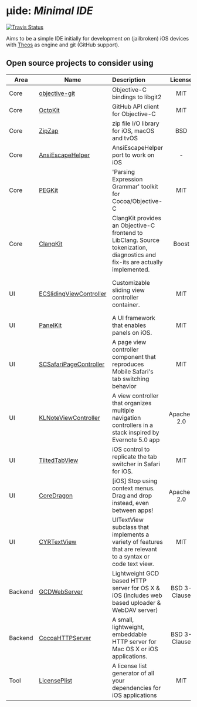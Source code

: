 # µide: *Minimal IDE*

[![Travis Status](https://travis-ci.org/uroboro/mide.svg)](https://travis-ci.org/uroboro/mide)

Aims to be a simple IDE initially for development *on* (jailbroken) iOS devices with [Theos](https://github.com/theos/theos) as engine and git (GitHub support).

## Open source projects to consider using

| Area | Name | Description | License | Packaging | Comments |
| ---- | ---- |:------------|:-------:|:---------:|:--------:|
| Core | [objective-git](https://github.com/libgit2/objective-git) | Objective-C bindings to libgit2 | MIT | Carthage | - |
| Core | [OctoKit](https://github.com/octokit/octokit.objc) | GitHub API client for Objective-C | MIT | Carthage | - |
| Core | [ZipZap](https://github.com/pixelglow/ZipZap) | zip file I/O library for iOS, macOS and tvOS | BSD | - | iOS 9.3? |
| Core | [AnsiEscapeHelper](https://github.com/ferostar/AnsiEscapeHelper) | AnsiEscapeHelper port to work on iOS | - | - | - |
| Core | [PEGKit](https://github.com/itod/pegkit) | 'Parsing Expression Grammar' toolkit for Cocoa/Objective-C | MIT | - | - |
| Core | [ClangKit](https://github.com/macmade/ClangKit) | ClangKit provides an Objective-C frontend to LibClang. Source tokenization, diagnostics and fix-its are actually implemented. | Boost | - | - |
| UI | [ECSlidingViewController](https://github.com/ECSlidingViewController/ECSlidingViewController) | Customizable sliding view controller container. | MIT | Pods/- | Version 1 for iOS 5-7 or current for iOS 7+ |
| UI | [PanelKit](https://github.com/louisdh/panelkit) | A UI framework that enables panels on iOS. | MIT | Carthage | iOS 9.0+ |
| UI | [SCSafariPageController](https://github.com/stefanceriu/SCSafariPageController) | A page view controller component that reproduces Mobile Safari's tab switching behavior | MIT | Pods | - |
| UI | [KLNoteViewController](https://github.com/KieranLafferty/KLNoteViewController) | A view controller that organizes multiple navigation controllers in a stack inspired by Evernote 5.0 app | Apache-2.0 | Pods | - |
| UI | [TiltedTabView](https://github.com/IMcD23/TiltedTabView) | iOS control to replicate the tab switcher in Safari for iOS. | MIT | Carthage | iOS 10+ |
| UI | [CoreDragon](https://github.com/nevyn/CoreDragon) | [iOS] Stop using context menus. Drag and drop instead, even between apps! | Apache-2.0 | Pods | iOS <11 |
| UI | [CYRTextView](https://github.com/illyabusigin/CYRTextView) | UITextView subclass that implements a variety of features that are relevant to a syntax or code text view. | MIT | Pods | iOS 7+ |
| Backend | [GCDWebServer](https://github.com/swisspol/GCDWebServer) | Lightweight GCD based HTTP server for OS X & iOS (includes web based uploader & WebDAV server) | BSD 3-Clause | Pods | iOS 8.0+ |
| Backend | [CocoaHTTPServer](https://github.com/robbiehanson/CocoaHTTPServer) | A small, lightweight, embeddable HTTP server for Mac OS X or iOS applications. | BSD 3-Clause | Pods | - |
| Tool | [LicensePlist](https://github.com/mono0926/LicensePlist) | A license list generator of all your dependencies for iOS applications | MIT | Carthage/Pods | - |
